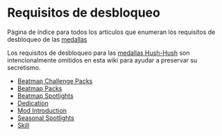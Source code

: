 # Requisitos de desbloqueo

Página de índice para todos los artículos que enumeran los requisitos de desbloqueo de las [medallas](/wiki/Medals)

Los requisitos de desbloqueo para las [medallas Hush-Hush](/wiki/Medals#hush-hush) son intencionalmente omitidos en esta wiki para ayudar a preservar su secretismo.

- [Beatmap Challenge Packs](Beatmap_challenge_packs)
- [Beatmap Packs](Beatmap_packs)
- [Beatmap Spotlights](Beatmap_spotlights)
- [Dedication](Dedication)
- [Mod Introduction](Mod_introduction)
- [Seasonal Spotlights](Seasonal_spotlights)
- [Skill](Skill)

